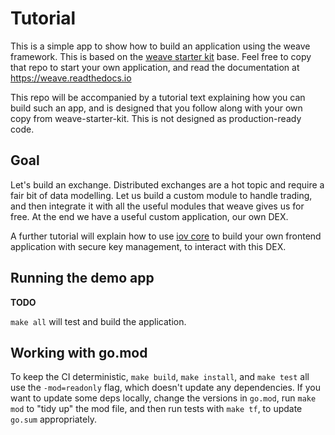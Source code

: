 # Tutorial

This is a simple app to show how to build an application
using the weave framework. This is based on the
[weave starter kit](https://github.com/iov-one/weave-starter-kit)
base. Feel free to copy that repo to start your own application,
and read the documentation at https://weave.readthedocs.io

This repo will be accompanied by a tutorial text explaining how you can
build such an app, and is designed that you follow along with your
own copy from weave-starter-kit. This is not designed as production-ready code.

## Goal

Let's build an exchange. Distributed exchanges are a hot topic and require a
fair bit of data modelling. Let us build a custom module to handle trading,
and then integrate it with all the useful modules that weave gives us
for free. At the end we have a useful custom application, our own DEX.

A further tutorial will explain how to use
[iov core](https://github.com/iov-one/iov-core) to build your own frontend
application with secure key management, to interact with this DEX.

## Running the demo app

**TODO**

`make all` will test and build the application.

## Working with go.mod

To keep the CI deterministic, `make build`, `make install`, and `make test` all use the `-mod=readonly` flag,
which doesn't update any dependencies. If you want to update some deps locally, change the versions
in `go.mod`, run `make mod` to "tidy up" the mod file, and then run tests with `make tf`,
to update `go.sum` appropriately.
